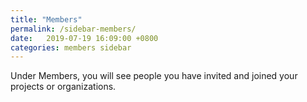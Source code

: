 ```yaml
---
title: "Members"
permalink: /sidebar-members/
date:   2019-07-19 16:09:00 +0800
categories: members sidebar
---
```

Under Members, you will see people you have invited and joined your projects or organizations.
